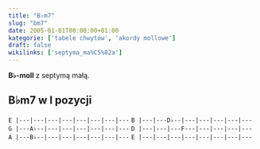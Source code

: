 ```yaml
---
title: "B♭m7"
slug: "bm7"
date: 2005-01-01T00:00:00+01:00
kategorie: ['tabele chwytów', 'akordy mollowe']
draft: false
wikilinks: ['septyma_ma%C5%82a']
---
```

**B♭-moll** z septymą małą<!-- link nie odnosił się do niczego -->.

## B♭m7 w I pozycji

`E |---|---|---|---|---|---|---|---`
`B |---|---D♭--|---|---|---|---|---`
`G |---A♭--|---|---|---|---|---|---`
`D |---|---|---F---|---|---|---|---`
`A |---B♭--|---|---|---|---|---|---`
`E |---|---|---|---|---|---|---|---`


